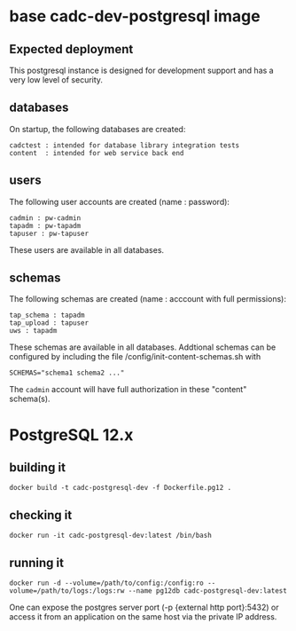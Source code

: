 # base cadc-dev-postgresql image

## Expected deployment
This postgresql instance is designed for development support and has a very low level of
security.

## databases
On startup, the following databases are created:
```
cadctest : intended for database library integration tests
content  : intended for web service back end
```

## users
The following user accounts are created (name : password):
```
cadmin : pw-cadmin
tapadm : pw-tapadm
tapuser : pw-tapuser
```
These users are available in all databases.

## schemas
The following schemas are created (name : acccount with full permissions):
```
tap_schema : tapadm
tap_upload : tapuser
uws : tapadm
```
These schemas are available in all databases. Addtional schemas can be configured by including the file
/config/init-content-schemas.sh with
```
SCHEMAS="schema1 schema2 ..."
```
The `cadmin` account will have full authorization in these "content" schema(s).

# PostgreSQL 12.x

## building it 
```
docker build -t cadc-postgresql-dev -f Dockerfile.pg12 .
```

## checking it
```
docker run -it cadc-postgresql-dev:latest /bin/bash
```

## running it
```
docker run -d --volume=/path/to/config:/config:ro --volume=/path/to/logs:/logs:rw --name pg12db cadc-postgresql-dev:latest
```

One can expose the postgres server port (-p {external http port}:5432) or access it from an application 
on the same host via the private IP address.


